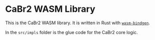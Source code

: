 # CaBr2 WASM Library

This is the CaBr2 WASM library.
It is written in Rust with [`wasm-bindgen`](https://lib.rs/crates/wasm-bindgen).

In the `src/impls` folder is the glue code for the CaBr2 core logic. 
